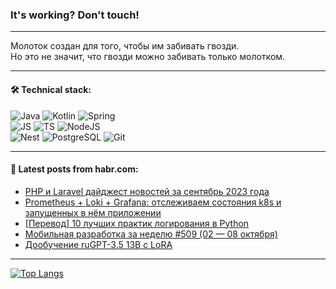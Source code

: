 ### It's working? Don't touch!

---
Молоток создан для того, чтобы им забивать гвозди. <br>
Но это не значит, что гвозди можно забивать только молотком.

---

#### 🛠️ Technical stack:

![Java](https://img.shields.io/badge/Java-informational?logo=Oracle&style=flat&logoColor=white&color=FF4500)
![Kotlin](https://img.shields.io/badge/Kotlin-informational?logo=Kotlin&style=flat&logoColor=white&color=774D97)
![Spring](https://img.shields.io/badge/SpringBoot-informational?logo=SpringBoot&style=flat&logoColor=white&color=6DB33F) <br>
![JS](https://img.shields.io/badge/JS-informational?logo=javaScript&style=flat&logoColor=black&color=F7Df1E)
![TS](https://img.shields.io/badge/TypeScript-informational?logo=typeScript&style=flat&logoColor=black&color=0667A8)
![NodeJS](https://img.shields.io/badge/NodeJS-informational?logo=node.js&style=flat&logoColor=white&color=70A760) <br>
![Nest](https://img.shields.io/badge/NestJS-informational?logo=NestJS&style=flat&logoColor=white&color=E0234E)
![PostgreSQL](https://img.shields.io/badge/PostgreSQL-informational?logo=PostgreSQL&style=flat&logoColor=white&color=DAA520)
![Git](https://img.shields.io/badge/Git-informational?logo=git&style=flat&logoColor=white&color=778899)

___

#### 💬 Latest posts from habr.com:

<!-- BLOG-POST-LIST:START -->
- [PHP и Laravel дайджест новостей за сентябрь 2023 года](https://habr.com/ru/articles/765982/?utm_source=habrahabr&utm_medium=rss&utm_campaign=765982)
- [Prometheus + Loki + Grafana: отслеживаем состояния k8s и запущенных в нём приложении](https://habr.com/ru/articles/766102/?utm_source=habrahabr&utm_medium=rss&utm_campaign=766102)
- [[Перевод] 10 лучших практик логирования в Python](https://habr.com/ru/articles/766010/?utm_source=habrahabr&utm_medium=rss&utm_campaign=766010)
- [Мобильная разработка за неделю #509 &lpar;02 — 08 октября&rpar;](https://habr.com/ru/companies/productivity_inside/articles/766116/?utm_source=habrahabr&utm_medium=rss&utm_campaign=766116)
- [Дообучение ruGPT-3.5 13B с LoRA](https://habr.com/ru/articles/766096/?utm_source=habrahabr&utm_medium=rss&utm_campaign=766096)
<!-- BLOG-POST-LIST:END -->

---
[![Top Langs](https://github-readme-stats-git-master-advtsetting-gmailcom.vercel.app/api/top-langs/?username=zloylis&langs_count=10&hide_title=false&title_color=e6edf3&size_weight=0.5&count_weight=0.5&layout=compact&hide_border=true&theme=dracula)](https://github.com/zloylis)

<!-- ![GitHub stats](https://github-readme-stats-git-master-advtsetting-gmailcom.vercel.app/api?username=zloylis&show_icons=true&hide_border=true&theme=dracula&hide_title=true&include_all_commits=true&count_private=true&hide=contribs&hide_rank=true) -->
